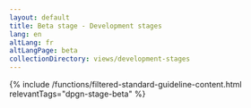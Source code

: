 ```yaml
---
layout: default
title: Beta stage - Development stages
lang: en
altLang: fr
altLangPage: beta
collectionDirectory: views/development-stages
---
```


{% include /functions/filtered-standard-guideline-content.html relevantTags="dpgn-stage-beta" %}
